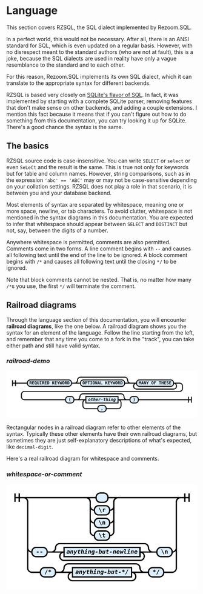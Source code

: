 # Language

This section covers RZSQL, the SQL dialect implemented by Rezoom.SQL.

In a perfect world, this would not be necessary. After all, there is an ANSI
standard for SQL, which is even updated on a regular basis. However, with no
disrespect meant to the standard authors (who are not at fault), this is a joke,
because the SQL dialects are used in reality have only a vague resemblance to
the standard and to each other.

For this reason, Rezoom.SQL implements its own SQL dialect, which it can
translate to the appropriate syntax for different backends.

RZSQL is based very closely on [SQLite's flavor of
SQL](https://www.sqlite.org/lang.html). In fact, it was implemented by starting
with a complete SQLite parser, removing features that don't make sense on other
backends, and adding a couple extensions. I mention this fact because it means
that if you can't figure out how to do something from this documentation, you
can try looking it up for SQLite. There's a good chance the syntax is the same.

## The basics

RZSQL source code is case-insensitive. You can write `SELECT` or `select` or
even `SeLeCt` and the result is the same. This is true not only for keywords but
for table and column names. However, string comparisons, such as in the
expression `'abc' == 'ABC'` may or may not be case-sensitive depending on your
collation settings. RZSQL does not play a role in that scenario, it is between
you and your database backend.

Most elements of syntax are separated by whitespace, meaning one or more space,
newline, or tab characters. To avoid clutter, whitespace is not mentioned in the
syntax diagrams in this documentation. You are expected to infer that whitespace
should appear between `SELECT` and `DISTINCT` but not, say, between the digits
of a number.

Anywhere whitespace is permitted, comments are also permitted. Comments come in
two forms. A line comment begins with `--` and causes all following text until
the end of the line to be ignored. A block comment begins with `/*` and causes
all following text until the closing `*/` to be ignored.

Note that block comments cannot be nested. That is, no matter how many `/*`s you
use, the first `*/` will terminate the comment.

## Railroad diagrams

Through the language section of this documentation, you will encounter
**railroad diagrams**, like the one below. A railroad diagram shows you the
syntax for an element of the language. Follow the line starting from the left,
and remember that any time you come to a fork in the "track", you can take
either path and still have valid syntax.

### _railroad-demo_

![demo railroad diagram](Diagrams/RailroadDemo.svg)

Rectangular nodes in a railroad diagram refer to other elements of the syntax.
Typically these other elements have their own railroad diagrams, but sometimes
they are just self-explanatory descriptions of what's expected, like
`decimal-digit`.

Here's a real railroad diagram for whitespace and comments.

### _whitespace-or-comment_

![railroad diagram](Diagrams/WhitespaceOrComment.svg)